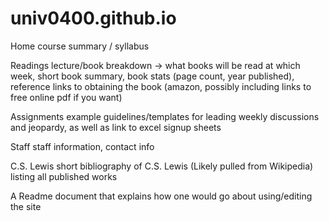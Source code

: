 # univ0400.github.io

Home
course summary / syllabus

Readings
lecture/book breakdown -> what books will be read at which week, short book summary, book stats (page count, year published), reference links to obtaining the book (amazon, possibly including links to free online pdf if you want)

Assignments
example guidelines/templates for leading weekly discussions and jeopardy, as well as link to excel signup sheets

Staff
 staff information, contact info

C.S. Lewis
 short bibliography of C.S. Lewis (Likely pulled from Wikipedia) listing all published works

 A Readme document that explains how one would go about using/editing the site
